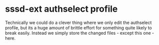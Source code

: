 # sssd-ext authselect profile

Technically we could do a clever thing where we only edit the authselect profile, but its a huge amount of
brittle effort for something quite likely to break easily. Instead we simply store the changed files - except
this one - here.
